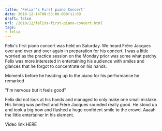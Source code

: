 ```yaml
---
title: 'Felix''s First piano Concert'
date: 2010-12-14T08:53:00.000+11:00
draft: false
url: /2010/12/felixs-first-piano-concert.html
tags: 
- felix
---
```


Felix's first piano concert was held on Saturday. We heard Frère Jacques over and over and over again in preparation for his concert. I was a little worried as the practice session on the Monday prior was some what patchy. Felix was more interested in entertaining his audience with smiles and glances that he forgot to concentrate on his hands.  
  
Moments before he heading up to the piano for his performance he remarked  
  
"I'm nervous but it feels good"  
  
Felix did not look at his hands and managed to only make one small mistake. His timing was perfect and Frère Jacques sounded really good. He stood up and took a big bow and flashed a huge confident smile to the crowd. Aaaah the little entertainer in his element.  
  
Video link HERE
